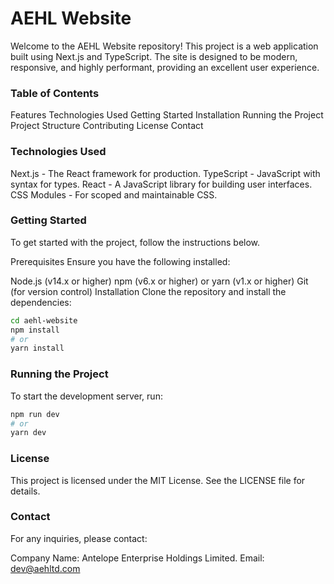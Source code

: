 # AEHL Website

Welcome to the AEHL Website repository! This project is a web application built using Next.js and TypeScript. The site is designed to be modern, responsive, and highly performant, providing an excellent user experience.

### Table of Contents

Features
Technologies Used
Getting Started
Installation
Running the Project
Project Structure
Contributing
License
Contact

### Technologies Used

Next.js - The React framework for production.
TypeScript - JavaScript with syntax for types.
React - A JavaScript library for building user interfaces.
CSS Modules - For scoped and maintainable CSS.

### Getting Started

To get started with the project, follow the instructions below.

Prerequisites
Ensure you have the following installed:

Node.js (v14.x or higher)
npm (v6.x or higher) or yarn (v1.x or higher)
Git (for version control)
Installation
Clone the repository and install the dependencies:

```bash
cd aehl-website
npm install
# or
yarn install
```

### Running the Project
To start the development server, run:
```bash
npm run dev
# or
yarn dev
```

### License
This project is licensed under the MIT License. See the LICENSE file for details.

### Contact
For any inquiries, please contact:

Company Name: Antelope Enterprise Holdings Limited.
Email: dev@aehltd.com

